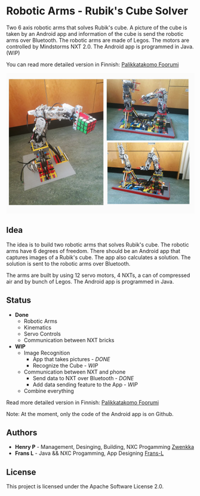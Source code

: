 # Robotic Arms - Rubik's Cube Solver

Two 6 axis robotic arms that solves Rubik's cube. A picture of the cube is taken by an Android app and information of the cube is send the robotic arms over Bluetooth. The robotic arms are made of Legos. The motors are controlled by Mindstorms NXT 2.0. The Android app is programmed in Java. (WIP) 

You can read more detailed version in Finnish: [Palikkatakomo Foorumi](http://www.palikkatakomo.org/forum/read.php?4,38848)

<p align="center">
  <img src="https://github.com/Frans-L/RobotArm-RubiksSolver/blob/master/Pictures/arms.jpg?raw=true" alt="A picture of the robots arms"/>
</p>

## Idea

The idea is to build two robotic arms that solves Rubik's cube. The robotic arms have 6 degrees of freedom. There should be an Android app that captures images of a Rubik's cube. The app also calculates a solution. The solution is sent to the robotic arms over Bluetooth.

The arms are built by using 12 servo motors, 4 NXTs, a can of compressed air and by bunch of Legos. The Android app is programmed in Java.

## Status

* **Done**
	* Robotic Arms
	* Kinematics
	* Servo Controls
	* Communication between NXT bricks
* **WIP**
	* Image Recognition
		* App that takes pictures - *DONE*
		* Recognize the Cube - *WIP*
	* Communication between NXT and phone
		* Send data to NXT over Bluetooth - *DONE*
		* Add data sending feature to the App - *WIP*
	* Combine everything

Read more detailed version in Finnish: [Palikkatakomo Foorumi](http://www.palikkatakomo.org/forum/read.php?4,38848)

Note: At the moment, only the code of the Android app is on Github.

## Authors

* **Henry P** - Management, Desinging, Building, NXC Progamming [Zwenkka](https://github.com/Zwenkka)
* **Frans L** - Java && NXC Progamming, App Designing [Frans-L](https://github.com/Frans-L)


## License

This project is licensed under the Apache Software License 2.0.
